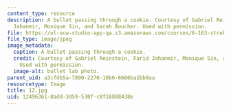 ```yaml
---
content_type: resource
description: A bullet passing through a cookie. Courtesy of Gabriel Reinstein, Farid
  Jahanmir, Monique Sin, and Sarah Boucher. Used with permission.
file: https://ol-ocw-studio-app-qa.s3.amazonaws.com/courses/6-163-strobe-project-laboratory-fall-2005/124963618add3d59530fc8f18888438e_12.jpg
file_type: image/jpeg
image_metadata:
  caption: A bullet passing through a cookie.
  credit: Courtesy of Gabriel Reinstein, Farid Jahanmir, Monique Sin, and Sarah Boucher.
    Used with permission.
  image-alt: bullet lab photo.
parent_uid: a3cfdb5a-7890-2270-10b6-6606ba1bb0aa
resourcetype: Image
title: 12.jpg
uid: 12496361-8add-3d59-530f-c8f18888438e
---
```


